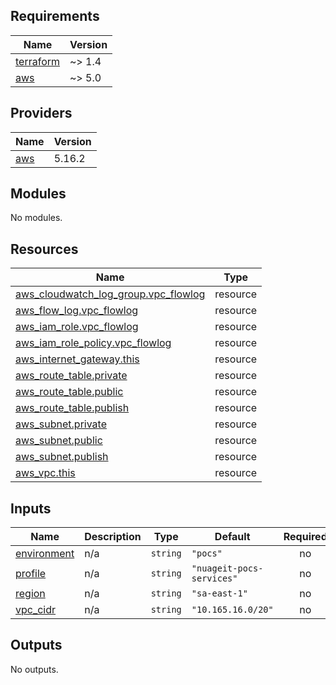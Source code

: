## Requirements

| Name | Version |
|------|---------|
| <a name="requirement_terraform"></a> [terraform](#requirement\_terraform) | ~> 1.4 |
| <a name="requirement_aws"></a> [aws](#requirement\_aws) | ~> 5.0 |

## Providers

| Name | Version |
|------|---------|
| <a name="provider_aws"></a> [aws](#provider\_aws) | 5.16.2 |

## Modules

No modules.

## Resources

| Name | Type |
|------|------|
| [aws_cloudwatch_log_group.vpc_flowlog](https://registry.terraform.io/providers/hashicorp/aws/latest/docs/resources/cloudwatch_log_group) | resource |
| [aws_flow_log.vpc_flowlog](https://registry.terraform.io/providers/hashicorp/aws/latest/docs/resources/flow_log) | resource |
| [aws_iam_role.vpc_flowlog](https://registry.terraform.io/providers/hashicorp/aws/latest/docs/resources/iam_role) | resource |
| [aws_iam_role_policy.vpc_flowlog](https://registry.terraform.io/providers/hashicorp/aws/latest/docs/resources/iam_role_policy) | resource |
| [aws_internet_gateway.this](https://registry.terraform.io/providers/hashicorp/aws/latest/docs/resources/internet_gateway) | resource |
| [aws_route_table.private](https://registry.terraform.io/providers/hashicorp/aws/latest/docs/resources/route_table) | resource |
| [aws_route_table.public](https://registry.terraform.io/providers/hashicorp/aws/latest/docs/resources/route_table) | resource |
| [aws_route_table.publish](https://registry.terraform.io/providers/hashicorp/aws/latest/docs/resources/route_table) | resource |
| [aws_subnet.private](https://registry.terraform.io/providers/hashicorp/aws/latest/docs/resources/subnet) | resource |
| [aws_subnet.public](https://registry.terraform.io/providers/hashicorp/aws/latest/docs/resources/subnet) | resource |
| [aws_subnet.publish](https://registry.terraform.io/providers/hashicorp/aws/latest/docs/resources/subnet) | resource |
| [aws_vpc.this](https://registry.terraform.io/providers/hashicorp/aws/latest/docs/resources/vpc) | resource |

## Inputs

| Name | Description | Type | Default | Required |
|------|-------------|------|---------|:--------:|
| <a name="input_environment"></a> [environment](#input\_environment) | n/a | `string` | `"pocs"` | no |
| <a name="input_profile"></a> [profile](#input\_profile) | n/a | `string` | `"nuageit-pocs-services"` | no |
| <a name="input_region"></a> [region](#input\_region) | n/a | `string` | `"sa-east-1"` | no |
| <a name="input_vpc_cidr"></a> [vpc\_cidr](#input\_vpc\_cidr) | n/a | `string` | `"10.165.16.0/20"` | no |

## Outputs

No outputs.
